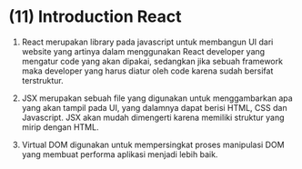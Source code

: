 # (11) Introduction React

1. React merupakan library pada javascript untuk membangun UI dari website yang artinya dalam menggunakan React developer yang mengatur code yang akan dipakai, sedangkan jika sebuah framework maka developer yang harus diatur oleh code karena sudah bersifat terstruktur.

2. JSX merupakan sebuah file yang digunakan untuk menggambarkan apa yang akan tampil pada UI, yang dalamnya dapat berisi HTML, CSS dan Javascript. JSX akan mudah dimengerti karena memiliki struktur yang mirip dengan HTML.

3. Virtual DOM digunakan untuk mempersingkat proses manipulasi DOM yang membuat performa aplikasi menjadi lebih baik.

